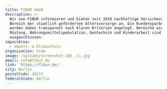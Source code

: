 ```yaml
---
title: FIBUR GmbH
description: >-
  Wir von FIBUR informieren und bieten seit 2010 nachhaltige Versicherungen im
  Bereich der staatlich geförderten Altersvorsorge an. Die Kundensparbeiträge
  werden dabei transparent nach klaren Kriterien angelegt. Bereiche wie z. B.
  Rüstung, Nahrungsmittelspekulation, Gentechnik und Kinderarbeit sind
  ausgeschlossen.
impactArea:
  - Umwelt– & Klimaschutz
organization: true
image: /uploads/screenshot-109-_li.jpg
email: info@fibur.de
link: 'https://fibur.de/'
city: Berlin
postalCode: 10117
federalState: Berlin
---
```


